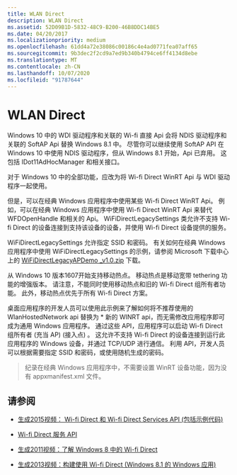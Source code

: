 ```yaml
---
title: WLAN Direct
description: WLAN Direct
ms.assetid: 52D09B1D-5832-48C9-B200-46B8DDC14BE5
ms.date: 04/20/2017
ms.localizationpriority: medium
ms.openlocfilehash: 61dd4a72e38086c00186c4e4ad0771fea07aff65
ms.sourcegitcommit: 9b3dec2f2cd9a7ed9b340b4794ce6ff4134d8ebe
ms.translationtype: MT
ms.contentlocale: zh-CN
ms.lasthandoff: 10/07/2020
ms.locfileid: "91787644"
---
```

# <a name="wi-fi-direct"></a>WLAN Direct

Windows 10 中的 WDI 驱动程序和关联的 Wi-fi 直接 Api 会将 NDIS 驱动程序和关联的 SoftAP Api 替换 Windows 8.1 中。 尽管你可以继续使用 SoftAP API 在 Windows 10 中使用 NDIS 驱动程序，但从 Windows 8.1 开始，Api 已弃用。 这包括 IDot11AdHocManager 和相关接口。

对于 Windows 10 中的全部功能，应改为将 Wi-fi Direct WinRT Api 与 WDI 驱动程序一起使用。

但是，可以在经典 Windows 应用程序中使用某些 Wi-fi Direct WinRT Api。 例如，可以在经典 Windows 应用程序中使用 Wi-fi Direct WinRT Api 来替代 WFDOpenHandle 和相关的 Api。 WiFiDirectLegacySettings 类允许不支持 Wi-fi Direct 的设备连接到支持该设备的设备，并使用 Wi-fi Direct 设备提供的服务。

WiFiDirectLegacySettings 允许指定 SSID 和密码。 有关如何在经典 Windows 应用程序中使用 WiFiDirectLegacySettings 的示例，请参阅 Microsoft 下载中心上的 [WiFiDirectLegacyAPDemo \_v1.0.zip](https://go.microsoft.com/fwlink/?LinkId=617905) 下载。

从 Windows 10 版本1607开始支持移动热点。 移动热点是移动宽带 tethering 功能的增强版本。 请注意，不能同时使用移动热点和旧的 Wi-fi Direct 组所有者功能。 此外，移动热点优先于所有 Wi-fi Direct 方案。

桌面应用程序的开发人员可以使用此示例来了解如何将不推荐使用的 WlanHostedNetwork api 替换为 \* 新的 WINRT api，而无需修改应用程序即可成为通用 Windows 应用程序。 通过这些 API，应用程序可以启动 Wi-fi Direct 组所有者 (充当 AP)  (接入点) 。 这允许不支持 Wi-fi Direct 的设备连接到运行此应用程序的 Windows 设备，并通过 TCP/UDP 进行通信。 利用 API，开发人员可以根据需要指定 SSID 和密码，或使用随机生成的密码。

>纪录在经典 Windows 应用程序中，不需要设置 WinRT 设备功能，因为没有 appxmanifest.xml 文件。

## <a name="see-also"></a>请参阅

- [生成2015视频： Wi-fi Direct 和 Wi-fi Direct Services API (包括示例代码) ](https://channel9.msdn.com/Events/Build/2015/3-98)

- [Wi-fi Direct 服务 API](/uwp/api/windows.devices.wifidirect.services)

- [生成2011视频：了解 Windows 8 中的 Wi-fi Direct](https://channel9.msdn.com/Events/Build/BUILD2011/HW-329T)

- [生成2013视频：构建使用 Wi-fi Direct (Windows 8.1 的 Windows 应用) ](https://channel9.msdn.com/Events/Build/2013/3-9030)
